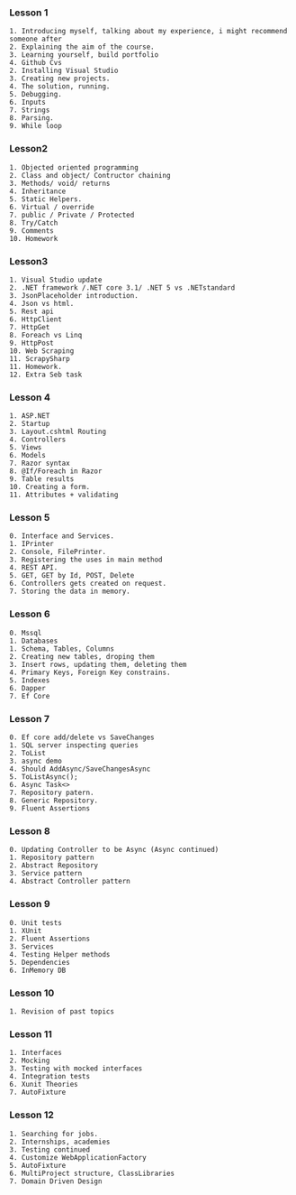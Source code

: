 ### Lesson 1

    1. Introducing myself, talking about my experience, i might recommend someone after 
    2. Explaining the aim of the course.
    3. Learning yourself, build portfolio
    4. Github Cvs
    2. Installing Visual Studio
    3. Creating new projects.
    4. The solution, running.
    5. Debugging.
    6. Inputs
    7. Strings
    8. Parsing.
    9. While loop

### Lesson2

    1. Objected oriented programming 
    2. Class and object/ Contructor chaining
    3. Methods/ void/ returns
    4. Inheritance
    5. Static Helpers.
    6. Virtual / override
    7. public / Private / Protected
    8. Try/Catch
    9. Comments
    10. Homework

### Lesson3

    1. Visual Studio update 
    2. .NET framework /.NET core 3.1/ .NET 5 vs .NETstandard
    3. JsonPlaceholder introduction.
    4. Json vs html.
    5. Rest api
    6. HttpClient
    7. HttpGet
    8. Foreach vs Linq
    9. HttpPost
    10. Web Scraping
    11. ScrapySharp
    11. Homework.
    12. Extra Seb task

### Lesson 4

    1. ASP.NET
    2. Startup
    3. Layout.cshtml Routing
    4. Controllers
    5. Views
    6. Models
    7. Razor syntax
    8. @If/Foreach in Razor
    9. Table results 
    10. Creating a form.
    11. Attributes + validating

### Lesson 5

    0. Interface and Services.
    1. IPrinter
    2. Console, FilePrinter.
    3. Registering the uses in main method
    4. REST API.
    5. GET, GET by Id, POST, Delete
    6. Controllers gets created on request.
    7. Storing the data in memory.

### Lesson 6

    0. Mssql
    1. Databases
    1. Schema, Tables, Columns
    2. Creating new tables, droping them
    3. Insert rows, updating them, deleting them
    4. Primary Keys, Foreign Key constrains.
    5. Indexes
    6. Dapper
    7. Ef Core

### Lesson 7

    0. Ef core add/delete vs SaveChanges
    1. SQL server inspecting queries
    2. ToList
    3. async demo
    4. Should AddAsync/SaveChangesAsync
    5. ToListAsync();
    6. Async Task<>
    7. Repository patern.
    8. Generic Repository.
    9. Fluent Assertions

### Lesson 8

    0. Updating Controller to be Async (Async continued)
    1. Repository pattern
    2. Abstract Repository
    3. Service pattern
    4. Abstract Controller pattern

### Lesson 9

    0. Unit tests
    1. XUnit
    2. Fluent Assertions
    3. Services
    4. Testing Helper methods
    5. Dependencies
    6. InMemory DB

### Lesson 10

    1. Revision of past topics

### Lesson 11

    1. Interfaces
    2. Mocking
    3. Testing with mocked interfaces
    4. Integration tests
    6. Xunit Theories
    7. AutoFixture

### Lesson 12

    1. Searching for jobs.
    2. Internships, academies
    3. Testing continued
    4. Customize WebApplicationFactory
    5. AutoFixture
    6. MultiProject structure, ClassLibraries
    7. Domain Driven Design